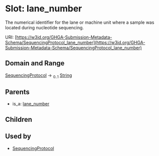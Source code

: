 
# Slot: lane_number


The numerical identifier for the lane or machine unit where a sample was located during nucleotide sequencing.

URI: [https://w3id.org/GHGA-Submission-Metadata-Schema/SequencingProtocol_lane_number](https://w3id.org/GHGA-Submission-Metadata-Schema/SequencingProtocol_lane_number)


## Domain and Range

[SequencingProtocol](SequencingProtocol.md) &#8594;  <sub>0..1</sub> [String](types/String.md)

## Parents

 *  is_a: [lane_number](lane_number.md)

## Children


## Used by

 * [SequencingProtocol](SequencingProtocol.md)
